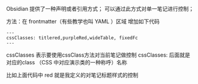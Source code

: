 Obsidian 提供了一种声明或者引用方式；
可以通过此方式对单一笔记进行控制；

方法：在 frontmatter（有些教学也叫 YAML ）区域
增加如下代码
```
---
cssClasses: titlered,purpleRed,wideTable, fixedFc
---
```

cssClasses 表示要使用cssClass方法对当前笔记做控制
cssClasses: 后面就是对应的class （CSS 中对应演示类的一种称呼）名称

比如上面代码中 red 就是我定义的对笔记标题样式的控制